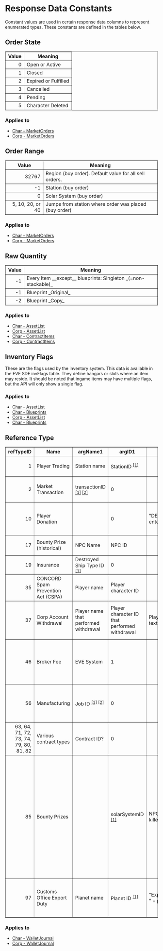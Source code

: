 # Response Data Constants
Constant values are used in certain response data columns to represent enumerated types.  These constants are defined in the tables below.

## Order State

<table border="1">
    <tbody>
        <tr>
            <th>Value</th>
            <th>Meaning</th>
        </tr>
        <tr>
            <td align="right">0</td>
            <td>Open or Active</td>
        </tr>
        <tr>
            <td align="right">1</td>
            <td>Closed</td>
        </tr>
        <tr>
            <td align="right">2</td>
            <td>Expired or Fulfilled</td>
        </tr>
        <tr>
            <td align="right">3</td>
            <td>Cancelled</td>
        </tr>
        <tr>
            <td align="right">4</td>
            <td>Pending</td>
        </tr>
        <tr>
            <td align="right">5</td>
            <td>Character Deleted</td>
        </tr>
    </tbody>
</table>

### Applies to
* [Char - MarketOrders](char_marketorders.md)
* [Corp - MarketOrders](corp_marketorders.md)

## Order Range

<table border="1">
    <tbody>
        <tr>
            <th>Value</th>
            <th>Meaning</th>
        </tr>
        <tr>
            <td align="right">32767</td>
            <td>Region (buy order).  Default value for all sell orders.</td>
        </tr>
        <tr>
            <td align="right">-1</td>
            <td>Station (buy order)</td>
        </tr>
        <tr>
            <td align="right">0</td>
            <td>Solar System (buy order)</td>
        </tr>
        <tr>
            <td align="right">5, 10, 20, or 40</td>
            <td>Jumps from station where order was placed (buy order)</td>
        </tr>
    </tbody>
</table>

### Applies to
* [Char - MarketOrders](char_marketorders.md)
* [Corp - MarketOrders](corp_marketorders.md)

## Raw Quantity

<table border="1">
    <tbody>
        <tr>
            <th>Value</th>
            <th>Meaning</th>
        </tr>
        <tr>
            <td align="right">-1</td>
            <td>Every item __except__ blueprints: Singleton _(=non-stackable)_</td>
        </tr>
        <tr>
            <td align="right">-1</td>
            <td>Blueprint _Original_</td>
        </tr>
        <tr>
            <td align="right">-2</td>
            <td>Blueprint _Copy_</td>
        </tr>
    </tbody>
</table>

### Applies to
* [Char - AssetList](char_assetlist.md)
* [Corp - AssetList](corp_assetlist.md)
* [Char - ContractItems](char_contractitems.md)
* [Corp - ContractItems](corp_contractitems.md)

## Inventory Flags

These are the flags used by the inventory system. This data is available in the EVE SDE invFlags table.
They define hangars or slots where an item may reside. It should be noted that ingame items may have multiple flags, but the API will only show a single flag.


### Applies to
* [Char - AssetList](char_assetlist.md)
* [Char - Blueprints](char_blueprints.md)
* [Corp - AssetList](corp_assetlist.md)
* [Char - Blueprints](corp_blueprints.md)

## Reference Type

<table border="1">
    <tbody>
        <tr>
            <th>refTypeID</th>
            <th>Name</th>
            <th>argName1</th>
            <th>argID1</th>
            <th>reason</th>
            <th>comment</th>
        </tr>
        <tr>
            <td align="right">1</td>
            <td>Player Trading</td>
            <td>Station name</td>
            <td>
                StationID
                <sup>
                <a href="../../sde/mssql_staStations/">[1]</a>
                </sup>
            </td>
            <td></td>
            <td>Location of direct player trade.  See <a href="../../sde/mssql_staStations/">Stations Table</a>.</td>
        </tr>
        <tr>
            <td align="right">2</td>
            <td>Market Transaction</td>
            <td>
                transactionID
                <sup>
                <a href="../char_wallettransactions/">[1]</a>
                <a href="../corp_wallettransactions/">[2]</a>
                </sup>
            </td>
            <td>0</td>
            <td></td>
            <td>See <a href="../char_wallettransactions/">Char - WalletTransactions</a> or <a href="../corp_wallettransactions/">Corp - WalletTransactions</a>.</td>
        </tr>
        <tr>
            <td align="right">10</td>
            <td>Player Donation</td>
            <td></td>
            <td>0</td>
            <td>"DESC:" + player entered text</td>
            <td>Player donation with text entered by the donator appearing in the "reason" field.</td>
        </tr>
        <tr>
            <td align="right">17</td>
            <td>Bounty Prize (historical)</td>
            <td>NPC Name</td>
            <td>NPC ID</td>
            <td></td>
            <td>Relaced with refTypeID 85 in Trinity release.</td>
        </tr>
        <tr>
            <td align="right">19</td>
            <td>Insurance</td>
            <td>
                Destroyed Ship Type ID
                <sup>
                <a href="../../sde/yaml_typeIDs/">[1]</a>
                </sup>
            </td>
            <td>0</td>
            <td></td>
            <td>See <a href="../../sde/yaml_typeIDs/">Inventory Types file</a>.</td>
        </tr>
        <tr>
            <td align="right">35</td>
            <td>CONCORD Spam Prevention Act (CSPA)</td>
            <td>Player name</td>
            <td>Player character ID</td>
            <td></td>
            <td>Player name refers to the player you're trying to contact.</td>
        </tr>
        <tr>
            <td align="right">37</td>
            <td>Corp Account Withdrawal</td>
            <td>Player name that performed withdrawal</td>
            <td>Player character ID that performed withdrawal</td>
            <td>Player entered text</td>
            <td>Corp account withdrawal with text entered by the withdrawing player appearing in the "reason" field.</td>
        </tr>
        <tr>
            <td align="right">46</td>
            <td>Broker Fee</td>
            <td>EVE System</td>
            <td>1</td>
            <td></td>
            <td>Tags the market order commission fee for a market transaction.  The ownerName2 field indicates to whom the fee was paid.</td>
        </tr>
        <tr>
            <td align="right">56</td>
            <td>Manufacturing</td>
            <td>
                Job ID
                <sup>
                <a href="../char_industryjobs/">[1]</a>
                <a href="../corp_industryjobs/">[2]</a>
                </sup>
            </td>
            <td>0</td>
            <td></td>
            <td>Fee for industry manufacturing job.  See <a href="../char_industryjobs/">Char - IndustryJobs</a> or <a href="../corp_industryjobs/">Corp - IndustryJobs</a>.</td>
        </tr>
        <tr>
            <td align="right">63, 64, 71, 72, 73, 74, 79, 80, 81, 82</td>
            <td>Various contract types</td>
            <td>Contract ID?</td>
            <td>0</td>
            <td></td>
            <td></td>
        </tr>
        <tr>
            <td align="right">85</td>
            <td>Bounty Prizes</td>
            <td></td>
            <td>
                solarSystemID
                <sup>
                <a href="../sqlite_mapSolarSystems/" title="mapSolarSystems.solarSystemID">[1]</a>
                </sup>
            </td>
            <td>NPC ID:quantity killed[,id:qty[,...]]</td>
            <td>Arg1ID provides the solar system ID where the bounty was acquired.  For each type of NPC killed, its typeID is followed by a colon and the quantity killed. These pairs are seperated by commas, and if there are too many (more than about 60 characters' worth) the list is ended with a literal ",..." to indicate that more have been left off the list.</td>
        </tr>
        <tr>
            <td align="right">97</td>
            <td>Customs Office Export Duty</td>
            <td>Planet name</td>
            <td>
                Planet ID
                <sup>
                <a href="../sqlite_mapDenormalize/" title="mapDenormalize.itemID">[1]</a>
                </sup>
            </td>
            <td>"Export Duty for " + planet name</td>
            <td>Customs office export duty for the named planet.  The duty was paid to the entity with ownerID2.</td>
        </tr>
    </tbody>
</table>

### Applies to
* [Char - WalletJournal](char_walletjournal.md)
* [Corp - WalletJournal](corp_walletjournal.md)
